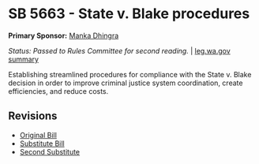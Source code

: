 # SB 5663 - State v. Blake procedures
**Primary Sponsor:** [Manka Dhingra](/person/leg/manka.dhingra.md)

*Status: Passed to Rules Committee for second reading.* | [leg.wa.gov summary](https://app.leg.wa.gov/billsummary?BillNumber=5663&Year=2021)

Establishing streamlined procedures for compliance with the State v. Blake decision in order to improve criminal justice system coordination, create efficiencies, and reduce costs.

## Revisions
* [Original Bill](1/)
* [Substitute Bill](S/)
* [Second Substitute](S2/)